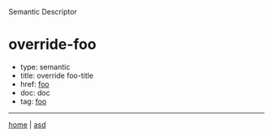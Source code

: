 Semantic Descriptor
# override-foo
 * type: semantic
 * title: override foo-title
 * href: [foo](semantic.foo.md)
 * doc: doc
 * tag: [foo](tag.foo.md)

---

[home](../index.md) | [asd](../profile.svg)